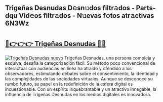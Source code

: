 ## Trigeñas Desnudas D𝚎sn𝚞dos filtr𝚊dos - Parts-dqu Vid𝚎os filtr𝚊dos - N𝚞evas f𝚘tos atr𝚊ctivas 6N3Wz

# <h2><a href="http://mb37xg.tromn.icu/?c=Trige%c3%b1as+Desnudas">🔗👉👉👉 Trigeñas Desnudas 🔗🔗</a></h2>

[![Trigeñas Desnudas nuevo](https://i.imgur.com/pEAQMta.gif)](http://mb37xg.tromn.icu/?c=Trige%c3%b1as+Desnudas)
Trigeñas Desnudas, una persona compleja y esquiva, desafía la categorización fácil. Su método poco convencional de interactuar con audiencias en línea ha atraído y ofendido a los observadores, estimulando debates sobre el consentimiento, la identidad y las complejidades de las sociedades virtuales. Aunque se desconoce su rumbo futuro, su papel en la redefinición de la esfera digital es incuestionable. Con un espíritu inquebrantable y un atractivo innegable, la influencia de Trigeñas Desnudas en los medios digitales es innovadora.
